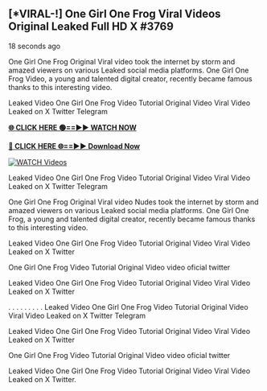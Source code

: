 ## [*VIRAL-!] One Girl One Frog Viral Videos Original Leaked Full HD X #3769

18 seconds ago

One Girl One Frog Original Viral video took the internet by storm and amazed viewers on various Leaked social media platforms. One Girl One Frog Video, a young and talented digital creator, recently became famous thanks to this interesting video.

Leaked Video One Girl One Frog Video Tutorial Original Video Viral Video Leaked on X Twitter Telegram

**[🌐 CLICK HERE 🟢==►► WATCH NOW](https://russelviper69.blogspot.com/p/valo-video.html)**

**[🔴 CLICK HERE 🌐==►► Download Now](https://russelviper69.blogspot.com/p/valo-video.html)**

[![WATCH Videos](https://i.imgur.com/dJHk4Zq.gif)](https://russelviper69.blogspot.com/p/valo-video.html)

Leaked Video One Girl One Frog Video Tutorial Original Video Viral Video Leaked on X Twitter Telegram

One Girl One Frog Original Viral video Nudes took the internet by storm and amazed viewers on various Leaked social media platforms. One Girl One Frog, a young and talented digital creator, recently became famous thanks to this interesting video.

Leaked Video One Girl One Frog Video Tutorial Original Video Viral Video Leaked on X Twitter

One Girl One Frog Video Tutorial Original Video video oficial twitter

Leaked Video One Girl One Frog Video Tutorial Original Video Viral Video Leaked on X Twitter

. . . . . . . . . Leaked Video One Girl One Frog Video Tutorial Original Video Viral Video Leaked on X Twitter Telegram

Leaked Video One Girl One Frog Video Tutorial Original Video Viral Video Leaked on X Twitter

One Girl One Frog Video Tutorial Original Video video oficial twitter

Leaked Video One Girl One Frog Video Tutorial Original Video Viral Video Leaked on X Twitter.